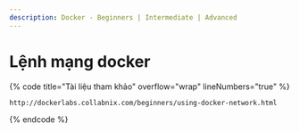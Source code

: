```yaml
---
description: Docker - Beginners | Intermediate | Advanced
---
```


# Lệnh mạng docker



{% code title="Tài liệu tham khảo" overflow="wrap" lineNumbers="true" %}
```
http://dockerlabs.collabnix.com/beginners/using-docker-network.html
```
{% endcode %}
